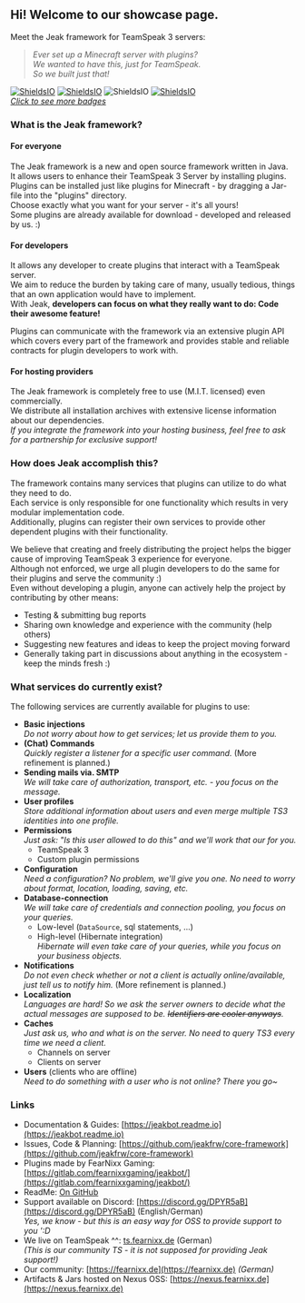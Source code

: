 ## Hi! Welcome to our showcase page.
Meet the Jeak framework for TeamSpeak 3 servers:  

> _Ever set up a Minecraft server with plugins?  
  We wanted to have this, just for TeamSpeak.  
  So we built just that!_ 
  
[![ShieldsIO](https://img.shields.io/github/license/jeakfrw/core-framework.svg?color=success&style=flat-square)](https://github.com/jeakfrw/core-framework/blob/bleeding-1.X.X/LICENSE)
[![ShieldsIO](https://img.shields.io/github/tag-pre/jeakfrw/core-framework.svg?color=yellow&style=flat-square)](https://github.com/jeakfrw/core-framework/releases)
![ShieldsIO](https://img.shields.io/maintenance/yes/2019.svg?style=flat-square)
[![ShieldsIO](https://img.shields.io/discord/533021399560880141.svg?style=flat-square)](https://discord.gg/DPYR5aB)    
_[Click to see more badges](https://github.com/jeakfrw/core-framework/#badges)_

### What is the Jeak framework?
#### For everyone
The Jeak framework is a new and open source framework written in Java.  
It allows users to enhance their TeamSpeak 3 Server by installing plugins.  
Plugins can be installed just like plugins for Minecraft - by dragging a Jar-file into the "plugins" directory.  
Choose exactly what you want for your server - it's all yours!  
Some plugins are already available for download - developed and released by us. :)

#### For developers
It allows any developer to create plugins that interact with a TeamSpeak server.  
We aim to reduce the burden by taking care of many, usually tedious, things that an own application would have to implement.  
With Jeak, __developers can focus on what they really want to do: Code their awesome feature!__  
  
Plugins can communicate with the framework via an extensive plugin API which covers every part of the framework and provides stable and reliable contracts for plugin developers to work with.  
  
#### For hosting providers
The Jeak framework is completely free to use (M.I.T. licensed) even commercially.  
We distribute all installation archives with extensive license information about our dependencies.  
_If you integrate the framework into your hosting business, feel free to ask for a partnership for exclusive support!_
  
### How does Jeak accomplish this?
The framework contains many services that plugins can utilize to do what they need to do.  
Each service is only responsible for one functionality which results in very modular implementation code.  
Additionally, plugins can register their own services to provide other dependent plugins with their functionality.  
  
We believe that creating and freely distributing the project helps the bigger cause of improving TeamSpeak 3 experience for everyone.  
Although not enforced, we urge all plugin developers to do the same for their plugins and serve the community :)  
Even without developing a plugin, anyone can actively help the project by contributing by other means:
* Testing & submitting bug reports
* Sharing own knowledge and experience with the community (help others)
* Suggesting new features and ideas to keep the project moving forward
* Generally taking part in discussions about anything in the ecosystem - keep the minds fresh :)
  
### What services do currently exist?
The following services are currently available for plugins to use:
* __Basic injections__  
  _Do not worry about how to get services; let us provide them to you._  
* __(Chat) Commands__  
  _Quickly register a listener for a specific user command._
  (More refinement is planned.)
* __Sending mails via. SMTP__  
  _We will take care of authorization, transport, etc. - you focus on the message._
* __User profiles__  
  _Store additional information about users and even merge multiple TS3 identities into one profile._
* __Permissions__  
  _Just ask: "Is this user allowed to do this" and we'll work that our for you._
  * TeamSpeak 3
  * Custom plugin permissions
* __Configuration__  
  _Need a configuration? No problem, we'll give you one. No need to worry about format, location, loading, saving, etc._
* __Database-connection__  
  _We will take care of credentials and connection pooling, you focus on your queries._
  * Low-level (``DataSource``, sql statements, ...)
  * High-level (Hibernate integration)  
    _Hibernate will even take care of your queries, while you focus on your business objects._
* __Notifications__  
  _Do not even check whether or not a client is actually online/available, just tell us to notify him._ (More refinement is planned.)
* __Localization__  
  _Languages are hard! So we ask the server owners to decide what the actual messages are supposed to be. ~~Identifiers are cooler anyways~~._
* __Caches__  
  _Just ask us, who and what is on the server. No need to query TS3 every time we need a client._
  * Channels on server
  * Clients on server
* __Users__ (clients who are offline)  
  _Need to do something with a user who is not online? There you go~_

### Links
* Documentation & Guides: [https://jeakbot.readme.io](https://jeakbot.readme.io)  
* Issues, Code & Planning: [https://github.com/jeakfrw/core-framework](https://github.com/jeakfrw/core-framework)  
* Plugins made by FearNixx Gaming: [https://gitlab.com/fearnixxgaming/jeakbot/](https://gitlab.com/fearnixxgaming/jeakbot/)
* ReadMe: [On GitHub](https://github.com/jeakfrw/core-framework/blob/bleeding-1.X.X/README.md)
* Support available on Discord: [https://discord.gg/DPYR5aB](https://discord.gg/DPYR5aB) (English/German)  
  _Yes, we know - but this is an easy way for OSS to provide support to you ':D_
* We live on TeamSpeak ^^: [ts.fearnixx.de](ts3server://ts.fearnixx.de) (German)  
  _(This is our community TS - it is not supposed for providing Jeak support!)_
* Our community: [https://fearnixx.de](https://fearnixx.de)
  _(German)_  
* Artifacts & Jars hosted on Nexus OSS: [https://nexus.fearnixx.de](https://nexus.fearnixx.de)